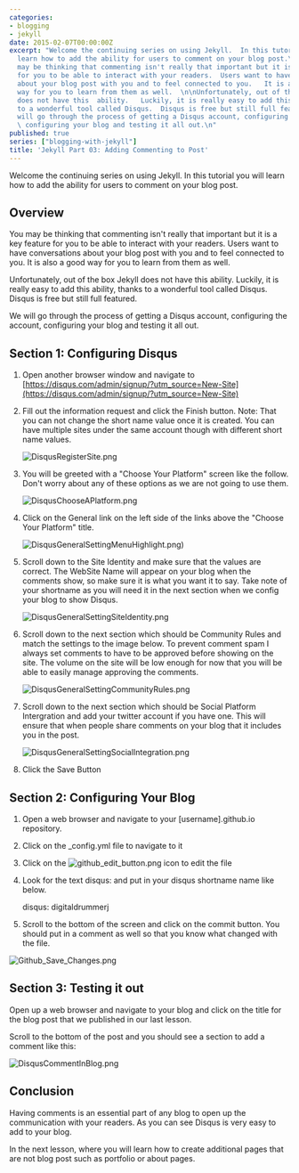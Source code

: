 ```yaml
---
categories:
- blogging
- jekyll
date: 2015-02-07T00:00:00Z
excerpt: "Welcome the continuing series on using Jekyll.  In this tutorial you will
  learn how to add the ability for users to comment on your blog post.\n\n## Overview\n\nYou
  may be thinking that commenting isn't really that important but it is a key feature
  for you to be able to interact with your readers.  Users want to have conversations
  about your blog post with you and to feel connected to you.   It is also a good
  way for you to learn from them as well.  \n\nUnfortunately, out of the box Jekyll
  does not have this  ability.   Luckily, it is really easy to add this ability, thanks
  to a wonderful tool called Disqus.  Disqus is free but still full featured.\n\nWe
  will go through the process of getting a Disqus account, configuring  the account,
  \ configuring your blog and testing it all out.\n"
published: true
series: ["blogging-with-jekyll"]
title: 'Jekyll Part 03: Adding Commenting to Post'
---
```


Welcome the continuing series on using Jekyll.  In this tutorial you will learn how to add the ability for users to comment on your blog post.


## Overview

You may be thinking that commenting isn't really that important but it is a key feature for you to be able to interact with your readers.  Users want to have conversations about your blog post with you and to feel connected to you.   It is also a good way for you to learn from them as well.

Unfortunately, out of the box Jekyll does not have this  ability.   Luckily, it is really easy to add this ability, thanks to a wonderful tool called Disqus.  Disqus is free but still full featured.

 We will go through the process of getting a Disqus account, configuring  the account,  configuring your blog and testing it all out.

## Section 1:  Configuring Disqus

1. Open another browser window and navigate to [https://disqus.com/admin/signup/?utm_source=New-Site](https://disqus.com/admin/signup/?utm_source=New-Site)

2. Fill out the information request and click the Finish button.  Note: That you can not change the short name value once it is created.  You can have multiple sites under the same account though with different short name values.

    ![DisqusRegisterSite.png](/images/posts/BloggingOnGitHub/DisqusRegisterSite.png)

3. You will be greeted with a "Choose Your Platform" screen like the follow.  Don't worry about any of these options as we are not going to use them.

    ![DisqusChooseAPlatform.png](/images/posts/BloggingOnGitHub/DisqusChooseAPlatform.png)

4. Click on the General link on the left side of the links above the "Choose Your Platform" title.

    ![DisqusGeneralSettingMenuHighlight.png](/images/posts/BloggingOnGitHub/DisqusGeneralSettingMenuHighlight.png))

5. Scroll down to the Site Identity and make sure that the values are correct.  The WebSite Name will appear on your blog when the comments show, so make sure it is what you want it to say.  Take note of your shortname as you will need it in the next section when we config your blog to show Disqus.

    ![DisqusGeneralSettingSiteIdentity.png](/images/posts/BloggingOnGitHub/DisqusGeneralSettingSiteIdentity.png)

6. Scroll down to the next section which should be Community Rules and match the settings to the image below.  To prevent comment spam I always set comments to have to be approved before showing on the site.  The volume on the site will be low enough for now that you will be able to easily manage approving the comments.

    ![DisqusGeneralSettingCommunityRules.png](/images/posts/BloggingOnGitHub/DisqusGeneralSettingCommunityRules.png)

7. Scroll down to the next section which should be Social Platform Intergration and add your twitter account if you have one.  This will ensure that when people share comments on your blog that it includes you in the post.

    ![DisqusGeneralSettingSocialIntegration.png](/images/posts/BloggingOnGitHub/DisqusGeneralSettingSocialIntegration.png)

8.  Click the Save Button

## Section 2: Configuring Your Blog

1. Open a web browser and navigate to your [username].github.io repository.
2. Click on the _config.yml file to navigate to it
3. Click on the ![github_edit_button.png](/images/posts/BloggingOnGitHub/github_edit_button.png) icon to edit the file
4. Look for the text disqus: and put in your disqus shortname name like below.

	disqus: digitaldrummerj

5. Scroll to the bottom of the screen and click on the commit button.  You should put in a comment as well so that you know what changed with the file.

![Github_Save_Changes.png](/images/posts/BloggingOnGitHub/Github_Save_Changes.png)


##  Section 3: Testing it out

Open up a web browser and navigate to your blog and click on the title for the blog post that we published in our last lesson.

Scroll to the bottom of the post and you should see a section to add a comment like this:

![DisqusCommentInBlog.png](/images/posts/BloggingOnGitHub/DisqusCommentInBlog.png)

## Conclusion

Having comments is an essential part of any blog to open up the communication with your readers.  As you can see Disqus is very easy to add to your blog.


In the next lesson, where you will learn how to create additional pages that are not blog post such as portfolio or about pages.

